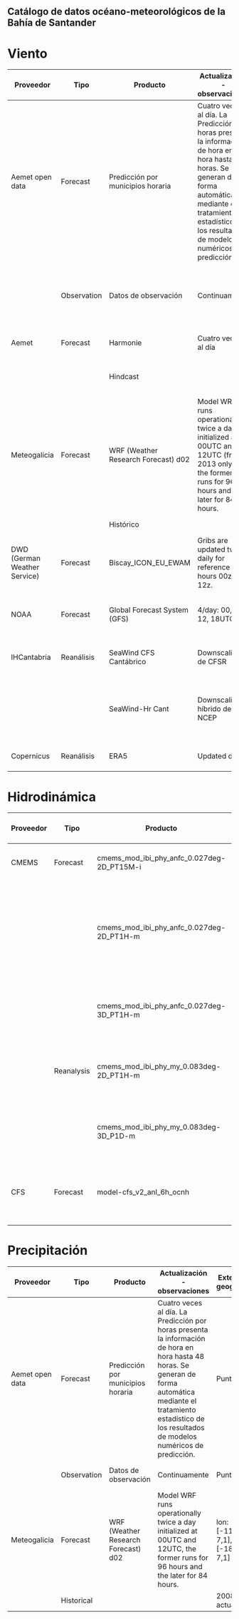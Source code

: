 ## Catálogo de datos océano-meteorológicos de la Bahía de Santander


# Viento
| Proveedor                     | Tipo       | Producto                                    | Actualización - observaciones                                                                                                                                                   | Extensión geográfica                                   | Resolución espacial | Extensión temporal | Resolución temporal | Variables de interés                          | Acceso            |
|-------------------------------|------------|---------------------------------------------|-------------------------------------------------------------------------------------------------------------------------------------------------------------------------------|-------------------------------------------------------|---------------------|--------------------|---------------------|------------------------------------------------|-------------------|
| Aemet open data              | Forecast   | Predicción por municipios horaria          | Cuatro veces al día. La Predicción por horas presenta la información de hora en hora hasta 48 horas. Se generan de forma automática mediante el tratamiento estadístico de los resultados de modelos numéricos de predicción. | Puntual                                               |                     | 1 día              | 1 h                 | Viento (dirección [N, NE, E, SE, S, SO, O, NO, C/Calma] - velocidad) | API               |
|                               | Observation| Datos de observación                       | Continuamente                                                                                                                                                                 | Puntual                                               |                     | 1 día (hacia atrás) | 1 h                 | Viento medio y máximo (dirección - velocidad) - presión       | API               |
| Aemet                         | Forecast   | Harmonie                                    | Cuatro veces al día                                                                                                                                                           | Cantábrico                                            | 2,5 km              | 2 días             | 1 h                 | Viento                                           | Thredds PdE (acceso restringido) |
|                               |            | Hindcast                                   |                                                                                                                                                                               | 12.2017 (como mínimo) -actualidad                   |                     |                    |                     |                                                  |                   |
| Meteogalicia                  | Forecast   | WRF (Weather Research Forecast) d02        | Model WRF runs operationally twice a day initialized at 00UTC and 12UTC (from 2013 only), the former runs for 96 hours and the later for 84 hours.                                                                                        | lon: [-11,2; 7,1], lat: [-18,7; 7,1]                | 12 km               | 4 días             | 1 h                 | Viento (dirección - velocidad) - presión         | Thredds meteogalicia |
|                               |            | Histórico                                 |                                                                                                                                                                               | 2008 - actualidad                                    |                     |                    |                     |                                                  |                   |
| DWD (German Weather Service) | Forecast   | Biscay_ICON_EU_EWAM                       | Gribs are updated twice daily for reference hours 00z and 12z.                                                                                                                                                                              | lon: [-10; 0], lat: [42,5; 47]                       | 7 km                | 5 días             | 1h up to 78 hours and then 3 h up to 120 hours | Viento (u - v) - presión  | OpenData          |
| NOAA                          | Forecast   | Global Forecast System (GFS)               | 4/day: 00, 06, 12, 18UTC                                                                                                                                                     | Global                                                | 0,5° (~55 km)       | 16 días            | 3 h, +000 to +240 hours; 12 h, +252 to +384   | Viento (u - v) - presión  | OpenDAP           |
| IHCantabria                   | Reanálisis | SeaWind CFS Cantábrico                    | Downscaling de CFSR                                                                                                                                                          | lon: [-10; -5,8], lat: [41,7; 44,5]                 | ~9Km y ~3Km de resolución horizontal               | 1985.01 - 2022.12  | 1 h                 | Viento (u - v) - presión                        | Thredds IH        |
|                               |            | SeaWind-Hr Cant                            | Downscaling híbrido de NCEP                                                                                                                                                  | lon: [-10,4; -0,4], lat: [41,9; 44,1]              | 1 milla náutica, ~1.8Km                             | 500 análogos 1948-2010. 62 años de pesos calculados. | 1 h                 | Viento (u - v) - presión                        | Thredds IH        |
| Copernicus                   | Reanálisis | ERA5                                        | Updated daily                                                                                                                                                                 | Global                                                | 0,25° (~28 km)      | 1940-present      | 1 h                 | Viento (u - v) - presión                        | API (cdsapi)      |


# Hidrodinámica
| Proveedor | Tipo       | Producto                                        | Actualización - observaciones          | Extensión geográfica | Resolución espacial         | Extensión temporal        | Resolución temporal | Variables de interés                                     | Acceso                         |
|-----------|------------|-------------------------------------------------|----------------------------------------|----------------------|-----------------------------|---------------------------|---------------------|----------------------------------------------------------|--------------------------------|
| CMEMS     | Forecast   | cmems_mod_ibi_phy_anfc_0.027deg-2D_PT15M-i      | Updated daily.                        | lon: [-19; 5], lat: [26; 56] | 1/36 degree (2-3 km)       | 5 días                     | 15 min              | Niveles - corriente superficial                          | Copernicus Marine Toolbox API |
|           |            | cmems_mod_ibi_phy_anfc_0.027deg-2D_PT1H-m       |                                       |                            |                             |                           | 1 h                 | Sea surface temperature, mix layer depth, surface currents, barotropic velocities and sea surface height         |                                |
|           |            | cmems_mod_ibi_phy_anfc_0.027deg-3D_PT1H-m       |                                       |                            |                             |                           | 1 h                 | 3D mean temperature, salinity, zonal and meridional velocity                                                      |                                |
|           | Reanalysis | cmems_mod_ibi_phy_my_0.083deg-2D_PT1H-m         | Updated yearly.                       | lon: [-19; 5], lat: [26; 56] | 1/12 degree (≈6–9 km)       | 1 Jan 1993 to 29 Dec 2021 | 1 h                 | Niveles - corriente superficial - corriente barotrópica - temperatura                                               |                                |
|           |            | cmems_mod_ibi_phy_my_0.083deg-3D_P1D-m          |                                       |                            |                             |                           | 1 día               | 3D mean temperature, salinity, zonal and meridional velocity                                                       |                                |
| CFS       | Forecast   | model-cfs_v2_anl_6h_ocnh                        | Updated 4/day: 00, 06, 12, 18UTC      | Global                   | 0,5° (~55 km)               | 9 h                       | 1 h                 | ssh + 3D mean temperature, salinity, zonal and meridional velocity                                                   | Thredds NOAA                   |


# Precipitación
| Proveedor        | Tipo       | Producto                                     | Actualización - observaciones                                                                                                                                                  | Extensión geográfica                              | Resolución espacial | Extensión temporal | Resolución temporal | Variables de interés                        | Acceso               |
|------------------|------------|----------------------------------------------|----------------------------------------------------------------------------------------------------------------------------------------------------------------------------------|--------------------------------------------------|---------------------|--------------------|---------------------|---------------------------------------------|----------------------|
| Aemet open data | Forecast   | Predicción por municipios horaria           | Cuatro veces al día. La Predicción por horas presenta la información de hora en hora hasta 48 horas. Se generan de forma automática mediante el tratamiento estadístico de los resultados de modelos numéricos de predicción.  | Puntual                                          |                     | 1 día              | 1 h                 | Precipitación (probabilidad - cantidad) | API                  |
|                  | Observation| Datos de observación                        | Continuamente                                                                                                                                                                    | Puntual                                          |                     | 1 día (hacia atrás) | 1 h                 | Precipitación                               | API                  |
| Meteogalicia    | Forecast   | WRF (Weather Research Forecast) d02         | Model WRF runs operationally twice a day initialized at 00UTC and 12UTC, the former runs for 96 hours and the later for 84 hours.                                                                                                           | lon: [-11,2; 7,1], lat: [-18,7; 7,1]            | 12 km               | 4 días             | 1 h                 | Precipitación                               | Thredds meteogalicia|
|                  | Historical |                                             |                                                                                                                                                                                  | 2008 - actualidad                                |                     |                    |                     |                                             |                      |
